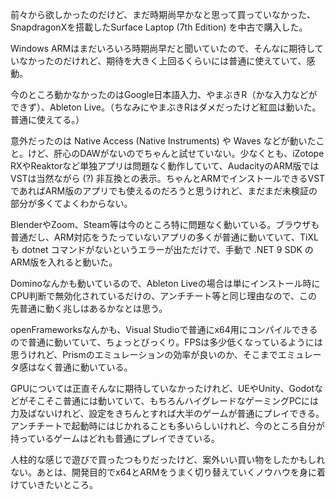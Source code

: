 前々から欲しかったのだけど、まだ時期尚早かなと思って買っていなかった、SnapdragonXを搭載したSurface Laptop (7th Edition) を中古で購入した。

Windows ARMはまだいろいろ時期尚早だと聞いていたので、そんなに期待していなかったのだけれど、期待を大きく上回るくらいには普通に使えていて、感動。

今のところ動かなかったのはGoogle日本語入力、やまぶきR（かな入力などができず）、Ableton Live。（ちなみにやまぶきRはダメだったけど紅皿は動いた。普通に使えてる。）

意外だったのは Native Access (Native Instruments) や Waves などが動いたこと。けど、肝心のDAWがないのでちゃんと試せていない。少なくとも、iZotope RXやReaktorなど単独アプリは問題なく動作していて、AudacityのARM版ではVSTは当然ながら (?) 非互換との表示。ちゃんとARMでインストールできるVSTであればARM版のアプリでも使えるのだろうと思うけれど、まだまだ未検証の部分が多くてよくわからない。

BlenderやZoom、Steam等は今のところ特に問題なく動いている。ブラウザも普通だし、ARM対応をうたっていないアプリの多くが普通に動いていて、TiXLも dotnet コマンドがないというエラーが出ただけで、手動で .NET 9 SDK のARM版を入れると動いた。

Dominoなんかも動いているので、Ableton Liveの場合は単にインストール時にCPU判断で無効化されているだけの、アンチチート等と同じ理由なので、この先普通に動く兆しはあるかなとは思う。

openFrameworksなんかも、Visual Studioで普通にx64用にコンパイルできるので普通に動いていて、ちょっとびっくり。FPSは多少低くなっているようには思うけれど、Prismのエミュレーションの効率が良いのか、そこまでエミュレータ感はなく普通に動いている。

GPUについては正直そんなに期待していなかったけれど、UEやUnity、Godotなどがそこそこ普通には動いていて、もちろんハイグレードなゲーミングPCには力及ばないけれど、設定をきちんとすれば大半のゲームが普通にプレイできる。アンチチートで起動時にはじかれることも多いらしいけれど、今のところ自分が持っているゲームはどれも普通にプレイできている。

人柱的な感じで遊びで買ったつもりだったけど、案外いい買い物をしたかもしれない。あとは、開発目的でx64とARMをうまく切り替えていくノウハウを身に着けていきたいところ。